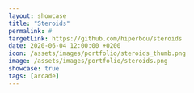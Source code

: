 ```yaml
---
layout: showcase
title: "Steroids"
permalink: #
targetLink: https://github.com/hiperbou/steroids
date: 2020-06-04 12:00:00 +0200
icon: /assets/images/portfolio/steroids_thumb.png
image: /assets/images/portfolio/steroids.png
showcase: true
tags: [arcade]
---
```

